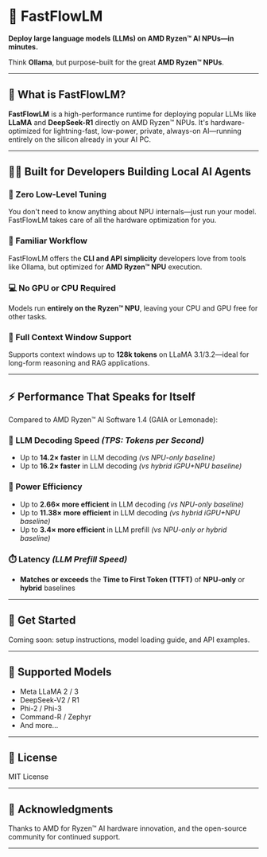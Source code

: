 # 🚀 FastFlowLM

**Deploy large language models (LLMs) on AMD Ryzen™ AI NPUs—in minutes.**

Think **Ollama**, but purpose-built for the great **AMD Ryzen™ NPUs**.

---

## 🔧 What is FastFlowLM?

**FastFlowLM** is a high-performance runtime for deploying popular LLMs like **LLaMA** and **DeepSeek-R1** directly on AMD Ryzen™ NPUs. It's hardware-optimized for lightning-fast, low-power, private, always-on AI—running entirely on the silicon already in your AI PC.

---

## 👨‍💻 Built for Developers Building Local AI Agents

### 🧠 Zero Low-Level Tuning
You don't need to know anything about NPU internals—just run your model. FastFlowLM takes care of all the hardware optimization for you.

### 🧰 Familiar Workflow
FastFlowLM offers the **CLI and API simplicity** developers love from tools like Ollama, but optimized for **AMD Ryzen™ NPU** execution.

### 💻 No GPU or CPU Required
Models run **entirely on the Ryzen™ NPU**, leaving your CPU and GPU free for other tasks.

### 📏 Full Context Window Support
Supports context windows up to **128k tokens** on LLaMA 3.1/3.2—ideal for long-form reasoning and RAG applications.

---

## ⚡ Performance That Speaks for Itself

Compared to AMD Ryzen™ AI Software 1.4 (GAIA or Lemonade):

### 🚀 LLM Decoding Speed *(TPS: Tokens per Second)*
- Up to **14.2× faster** in LLM decoding *(vs NPU-only baseline)*
- Up to **16.2× faster** in LLM decoding *(vs hybrid iGPU+NPU baseline)*

### 🔋 Power Efficiency
- Up to **2.66× more efficient** in LLM decoding *(vs NPU-only baseline)*
- Up to **11.38× more efficient** in LLM decoding *(vs hybrid iGPU+NPU baseline)*
- Up to **3.4× more efficient** in LLM prefill *(vs NPU-only or hybrid baseline)*

### ⏱️ Latency *(LLM Prefill Speed)*
- **Matches or exceeds** the **Time to First Token (TTFT)** of **NPU-only** or **hybrid** baselines

---

## 🚀 Get Started

Coming soon: setup instructions, model loading guide, and API examples.

---

## 🧪 Supported Models

- Meta LLaMA 2 / 3
- DeepSeek-V2 / R1
- Phi-2 / Phi-3
- Command-R / Zephyr
- And more...

---

## 📄 License

MIT License

---

## 🙌 Acknowledgments

Thanks to AMD for Ryzen™ AI hardware innovation, and the open-source community for continued support.

---
